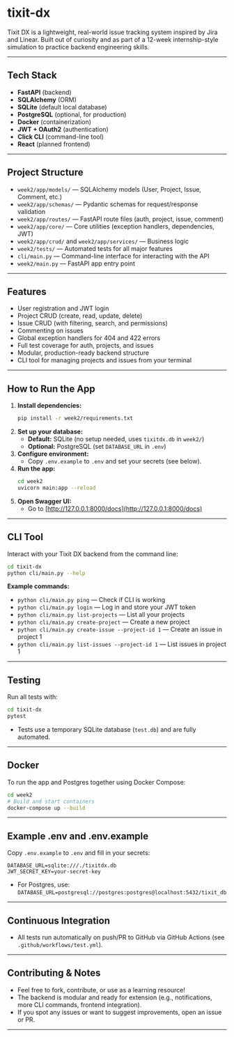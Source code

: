# tixit-dx

Tixit DX is a lightweight, real-world issue tracking system inspired by Jira and Linear. Built out of curiosity and as part of a 12-week internship-style simulation to practice backend engineering skills.

---

## Tech Stack

- **FastAPI** (backend)
- **SQLAlchemy** (ORM)
- **SQLite** (default local database)
- **PostgreSQL** (optional, for production)
- **Docker** (containerization)
- **JWT + OAuth2** (authentication)
- **Click CLI** (command-line tool)
- **React** (planned frontend)

---

## Project Structure

- `week2/app/models/` — SQLAlchemy models (User, Project, Issue, Comment, etc.)
- `week2/app/schemas/` — Pydantic schemas for request/response validation
- `week2/app/routes/` — FastAPI route files (auth, project, issue, comment)
- `week2/app/core/` — Core utilities (exception handlers, dependencies, JWT)
- `week2/app/crud/` and `week2/app/services/` — Business logic
- `week2/tests/` — Automated tests for all major features
- `cli/main.py` — Command-line interface for interacting with the API
- `week2/main.py` — FastAPI app entry point

---

## Features

- User registration and JWT login
- Project CRUD (create, read, update, delete)
- Issue CRUD (with filtering, search, and permissions)
- Commenting on issues
- Global exception handlers for 404 and 422 errors
- Full test coverage for auth, projects, and issues
- Modular, production-ready backend structure
- CLI tool for managing projects and issues from your terminal

---

## How to Run the App

1. **Install dependencies:**
   ```bash
   pip install -r week2/requirements.txt
   ```
2. **Set up your database:**
   - **Default:** SQLite (no setup needed, uses `tixitdx.db` in `week2/`)
   - **Optional:** PostgreSQL (set `DATABASE_URL` in `.env`)
3. **Configure environment:**
   - Copy `.env.example` to `.env` and set your secrets (see below).
4. **Run the app:**
   ```bash
   cd week2
   uvicorn main:app --reload
   ```
5. **Open Swagger UI:**
   - Go to [http://127.0.0.1:8000/docs](http://127.0.0.1:8000/docs)

---

## CLI Tool

Interact with your Tixit DX backend from the command line:

```bash
cd tixit-dx
python cli/main.py --help
```

**Example commands:**

- `python cli/main.py ping` — Check if CLI is working
- `python cli/main.py login` — Log in and store your JWT token
- `python cli/main.py list-projects` — List all your projects
- `python cli/main.py create-project` — Create a new project
- `python cli/main.py create-issue --project-id 1` — Create an issue in project 1
- `python cli/main.py list-issues --project-id 1` — List issues in project 1

---

## Testing

Run all tests with:

```bash
cd tixit-dx
pytest
```

- Tests use a temporary SQLite database (`test.db`) and are fully automated.

---

## Docker

To run the app and Postgres together using Docker Compose:

```bash
cd week2
# Build and start containers
docker-compose up --build
```

---

## Example .env and .env.example

Copy `.env.example` to `.env` and fill in your secrets:

```
DATABASE_URL=sqlite:///./tixitdx.db
JWT_SECRET_KEY=your-secret-key
```

- For Postgres, use: `DATABASE_URL=postgresql://postgres:postgres@localhost:5432/tixit_db`

---

## Continuous Integration

- All tests run automatically on push/PR to GitHub via GitHub Actions (see `.github/workflows/test.yml`).

---

## Contributing & Notes

- Feel free to fork, contribute, or use as a learning resource!
- The backend is modular and ready for extension (e.g., notifications, more CLI commands, frontend integration).
- If you spot any issues or want to suggest improvements, open an issue or PR.

---
